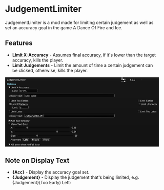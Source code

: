 # JudgementLimiter
JudgementLimiter is a mod made for limiting certain judgement as well as set an accuracy goal in the game A Dance Of Fire and Ice.

## Features
* **Limit X-Accuracy** - Assumes final accuracy, if it's lower than the target accuracy, kills the player.
* **Limit Judgements** - Limit the amount of time a certain judgement can be clicked, otherwise, kills the player.

![Setting](./Pictures/Settings.png)

## Note on Display Text

* **{Acc}** - Display the accuracy goal set.
* **{Judgement}** - Display the judgement that's being limited, e.g. {Judgement}(Too Early) Left: